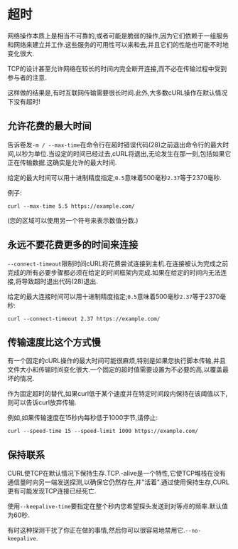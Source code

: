 
# 超时

网络操作本质上是相当不可靠的,或者可能是脆弱的操作,因为它们依赖于一组服务和网络来建立并工作.这些服务的可用性可以来和去,并且它们的性能也可能不时地变化很大.

TCP的设计甚至允许网络在较长的时间内完全断开连接,而不必在传输过程中受到参与者的注意.

这样做的结果是,有时互联网传输需要很长时间.此外,大多数cURL操作在默认情况下没有超时!

## 允许花费的最大时间

告诉卷发`-m / --max-time`在命令行在超时错误代码(28)之前退出命令行的最大时间,以秒为单位.当设定的时间已经过去,cURL将退出,无论发生在那一刻,包括如果它正在传输数据.这确实是允许的最大时间.

给定的最大时间可以用十进制精度指定;`0.5`意味着500毫秒`2.37`等于2370毫秒.

例子:

```
curl --max-time 5.5 https://example.com/
```

(您的区域可以使用另一个符号来表示数值分数.)

## 永远不要花费更多的时间来连接

`--connect-timeout`限制时间cURL将花费尝试连接到主机.在连接被认为完成之前完成的所有必要步骤都必须在给定的时间框架内完成.如果在给定的时间内无法连接,将导致超时退出代码(28)退出.

给定的最大连接时间可以用十进制精度指定;`0.5`意味着500毫秒`2.37`等于2370毫秒:

```
curl --connect-timeout 2.37 https://example.com/
```

## 传输速度比这个方式慢

有一个固定的cURL操作的最大时间可能很麻烦,特别是如果您执行脚本传输,并且文件大小和传输时间变化很大.一个固定的超时值需要设置为不必要的高,以覆盖最坏的情况.

作为固定超时的替代,如果curl低于某个速度并在特定时间段内保持在该阈值以下,则可以告诉curl放弃传输.

例如,如果传输速度在15秒内每秒低于1000字节,请停止:

```
curl --speed-time 15 --speed-limit 1000 https://example.com/
```

## 保持联系

CURL使TCP在默认情况下保持生存.TCP.-alive是一个特性,它使TCP堆栈在没有通信量时向另一端发送探测,以确保它仍然存在,并"活着".通过使用保持生存,CURL更有可能发现TCP连接已经死亡.

使用`--keepalive-time`要指定在整个秒内您希望探头发送到对等点的频率.默认值为60秒.

有时这种探测干扰了你正在做的事情,然后你可以很容易地禁用它.`--no-keepalive`.

